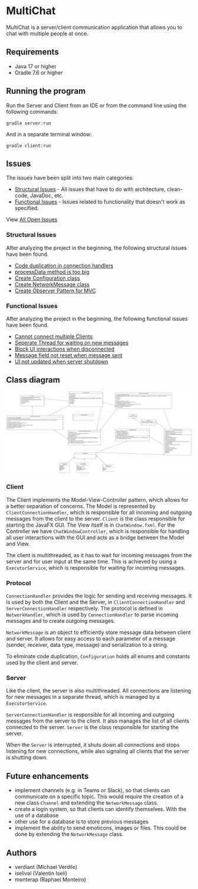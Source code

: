 # MultiChat
MultiChat is a server/client communication application that allows you to chat with multiple people at once.

## Requirements
- Java 17 or higher
- Gradle 7.6 or higher

## Running the program
Run the Server and Client from an IDE or from the command line using the following commands:
```
gradle server:run
``` 
And in a separate terminal window:
```
gradle client:run
```

## Issues
The issues have been split into two main categories:

- [Structural Issues](https://github.zhaw.ch/PM2-IT22tbZH-wahl-krea/uebung-hk1-verdiant-iselival-monterap/issues?q=is%3Aissue+label%3Astructural) - All issues that have to do with architecture, clean-code, JavaDoc, etc.
- [Functional Issues](https://github.zhaw.ch/PM2-IT22tbZH-wahl-krea/uebung-hk1-verdiant-iselival-monterap/issues?q=is%3Aissue+label%3Afunctional) - Issues related to functionality that doesn't work as specified.

View [All Open Issues](https://github.zhaw.ch/PM2-IT22tbZH-wahl-krea/uebung-hk1-verdiant-iselival-monterap/issues?q=is%3Aissue+is%3Aopen)

### Structural Issues

After analyzing the project in the beginning, the following structural issues have been found.

- [Code duplication in connection handlers](https://github.zhaw.ch/PM2-IT22tbZH-wahl-krea/uebung-hk1-verdiant-iselival-monterap/issues/28)
- [processData method is too big](https://github.zhaw.ch/PM2-IT22tbZH-wahl-krea/uebung-hk1-verdiant-iselival-monterap/issues/15)
- [Create Configuration class](https://github.zhaw.ch/PM2-IT22tbZH-wahl-krea/uebung-hk1-verdiant-iselival-monterap/issues/8)
- [Create NetworkMessage class](https://github.zhaw.ch/PM2-IT22tbZH-wahl-krea/uebung-hk1-verdiant-iselival-monterap/issues/39)
- [Create Observer Pattern for MVC](https://github.zhaw.ch/PM2-IT22tbZH-wahl-krea/uebung-hk1-verdiant-iselival-monterap/issues/27)

### Functional Issues

After analyzing the project in the beginning, the following functional issues have been found.

- [Cannot connect multiple Clients](https://github.zhaw.ch/PM2-IT22tbZH-wahl-krea/uebung-hk1-verdiant-iselival-monterap/issues/31)
- [Seperate Thread for waiting on new messages](https://github.zhaw.ch/PM2-IT22tbZH-wahl-krea/uebung-hk1-verdiant-iselival-monterap/issues/23)
- [Block UI interactions when disconnected](https://github.zhaw.ch/PM2-IT22tbZH-wahl-krea/uebung-hk1-verdiant-iselival-monterap/issues/25)
- [Message field not reset when message sent](https://github.zhaw.ch/PM2-IT22tbZH-wahl-krea/uebung-hk1-verdiant-iselival-monterap/issues/32)
- [UI not updated when server shutdown](https://github.zhaw.ch/PM2-IT22tbZH-wahl-krea/uebung-hk1-verdiant-iselival-monterap/issues/40)

## Class diagram
![Class diagram](assets/ClassDiagram.png)

### Client
The Client implements the Model-View-Controller pattern, which allows for a better separation of concerns.
The Model is represented by ```ClientConnectionHandler```, which is responsible for all incoming and outgoing messages from the client to the server.
```Client``` is the class responsible for starting the JavaFX GUI. The View itself is in ```ChatWindow.fxml```. For the Controller we have ```ChatWindowController```, which is responsible for handling all user interactions with the GUI and acts as a bridge between the Model and View.

The client is multithreaded, as it has to wait for incoming messages from the server and for user input at the same time. This is achieved by using a ```ExecutorService```, which is responsible for waiting for incoming messages.

### Protocol
```ConnectionHandler``` provides the logic for sending and receiving messages. It is used by both the Client and the Server, in ```ClientConnectionHandler``` and ```ServerConnectionHandler``` respectively. The protocol is defined in ```NetworkHandler```, which is used by ```ConnectionHandler``` to parse incoming messages and to create outgoing messages.

```NetworkMessage``` is an object to efficiently store message data between client and server. It allows for easy access to each parameter of a message (sender, receiver, data type, message) and serialization to a string.

To eliminate code duplication, ```Configuration``` holds all enums and constants used by the client and server.

### Server
Like the client, the server is also multithreaded. All connections are listening for new messages in a separate thread, which is managed by a ```ExecutorService```.

```ServerConnectionHandler``` is responsible for all incoming and outgoing messages from the server to the client. It also manages the list of all clients connected to the server.
```Server``` is the class responsible for starting the server.

When the ```Server``` is interrupted, it shuts down all connections and stops listening for new connections, while also signaling all clients that the server is shutting down.

## Future enhancements
- implement channels (e.g. in Teams or Slack), so that clients can communicate on a specific topic. This would require the creation of a new class ```Channel``` and extending the ```NetworkMessage``` class.
- create a login system, so that clients can identify themselves. With the use of a database
- other use for a database is to store previous messages
- implement the ability to send emoticons, images or files. This could be done by extending the ```NetworkMessage``` class.

## Authors
- verdiant (Michael Verdile)
- iselival (Valentin Iseli)
- monterap (Raphael Monteiro)
